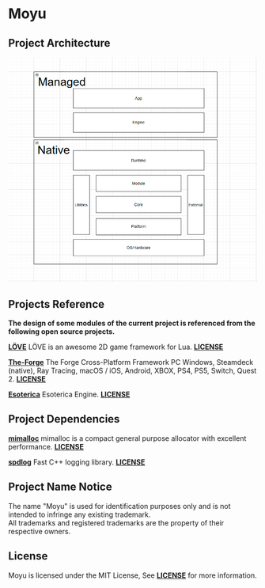# Moyu

## Project Architecture

![Architecture](ProjectArchitecture.png)

## Projects Reference

**The design of some modules of the current project is referenced from the following open source projects.**

[**LÖVE**](https://github.com/love2d/love) LÖVE is an awesome 2D game framework for Lua. [**LICENSE**](https://github.com/love2d/love?tab=License-1-ov-file)

[**The-Forge**](https://github.com/ConfettiFX/The-Forge) The Forge Cross-Platform Framework PC Windows, Steamdeck (native), Ray Tracing, macOS / iOS, Android, XBOX, PS4, PS5, Switch, Quest 2. [**LICENSE**](https://github.com/ConfettiFX/The-Forge?tab=Apache-2.0-1-ov-file)

[**Esoterica**](https://github.com/BobbyAnguelov/Esoterica) Esoterica Engine. [**LICENSE**](https://github.com/BobbyAnguelov/Esoterica?tab=MIT-1-ov-file)

## Project Dependencies

[**mimalloc**](https://github.com/microsoft/mimalloc) mimalloc is a compact general purpose allocator with excellent performance. [**LICENSE**](https://github.com/microsoft/mimalloc?tab=MIT-1-ov-file)

[**spdlog**](https://github.com/gabime/spdlog) Fast C++ logging library. [**LICENSE**](https://github.com/gabime/spdlog?tab=License-1-ov-file#readme)

## Project Name Notice

The name "Moyu" is used for identification purposes only and is not intended to infringe any existing trademark.  
All trademarks and registered trademarks are the property of their respective owners.

## License

Moyu is licensed under the MIT License, See [**LICENSE**](LICENSE) for more information.
